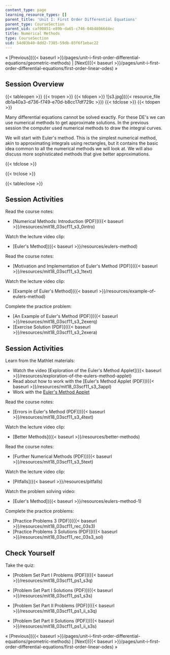```yaml
---
content_type: page
learning_resource_types: []
parent_title: 'Unit I: First Order Differential Equations'
parent_type: CourseSection
parent_uid: caf00851-e89b-da65-c746-04b48066d4ec
title: Numerical Methods
type: CourseSection
uid: 54d03b40-8dd2-7385-59db-03f6f1ebac22
---
```


« [Previous]({{< baseurl >}}/pages/unit-i-first-order-differential-equations/geometric-methods) | [Next]({{< baseurl >}}/pages/unit-i-first-order-differential-equations/first-order-linear-odes) »

Session Overview
----------------

{{< tableopen >}}
{{< tropen >}}
{{< tdopen >}}
![s3.jpg]({{< resource_file db1a40a3-d736-f749-e70d-b8cc17df729c >}})
{{< tdclose >}}
{{< tdopen >}}


Many differential equations cannot be solved exactly. For these DE's we can use numerical methods to get approximate solutions. In the previous session the computer used numerical methods to draw the integral curves.

We will start with Euler's method. This is the simplest numerical method, akin to approximating integrals using rectangles, but it contains the basic idea common to all the numerical methods we will look at. We will also discuss more sophisticated methods that give better approximations.


{{< tdclose >}}

{{< trclose >}}

{{< tableclose >}}

Session Activities
------------------

Read the course notes:

*   [Numerical Methods: Introduction (PDF)]({{< baseurl >}}/resources/mit18_03scf11_s3_0intro)

Watch the lecture video clip:

*   [Euler's Method]({{< baseurl >}}/resources/eulers-method)

Read the course notes:

*   [Motivation and Implementation of Euler's Method (PDF)]({{< baseurl >}}/resources/mit18_03scf11_s3_1text)

Watch the lecture video clip:

*   [Example of Euler's Method]({{< baseurl >}}/resources/example-of-eulers-method)

Complete the practice problem:

*   [An Example of Euler's Method (PDF)]({{< baseurl >}}/resources/mit18_03scf11_s3_2exerq)
*   [Exercise Solution (PDF)]({{< baseurl >}}/resources/mit18_03scf11_s3_2exera)

Session Activities
------------------

Learn from the Mathlet materials:

*   Watch the video [Exploration of the Euler's Method Applet]({{< baseurl >}}/resources/exploration-of-the-eulers-method-applet)
*   Read about how to work with the [Euler's Method Applet (PDF)]({{< baseurl >}}/resources/mit18_03scf11_s3_3appl)
*   Work with the [Euler's Method Applet](/ans7870/18/18.03SC/eulersMethod.html "Open in a new window.")

Read the course notes:

*   [Errors in Euler's Method (PDF)]({{< baseurl >}}/resources/mit18_03scf11_s3_4text)

Watch the lecture video clip:

*   [Better Methods]({{< baseurl >}}/resources/better-methods)

Read the course notes:

*   [Further Numerical Methods (PDF)]({{< baseurl >}}/resources/mit18_03scf11_s3_5text)

Watch the lecture video clip:

*   [Pitfalls]({{< baseurl >}}/resources/pitfalls)

Watch the problem solving video:

*   [Euler's Method]({{< baseurl >}}/resources/eulers-method-1)

Complete the practice problems:

*   [Practice Problems 3 (PDF)]({{< baseurl >}}/resources/mit18_03scf11_rec_03s3)
*   [Practice Problems 3 Solutions (PDF)]({{< baseurl >}}/resources/mit18_03scf11_rec_03s3_sol)

Check Yourself
--------------

Take the quiz:

*   [Problem Set Part I Problems (PDF)]({{< baseurl >}}/resources/mit18_03scf11_ps1_s3q)
*   [Problem Set Part I Solutions (PDF)]({{< baseurl >}}/resources/mit18_03scf11_ps1_s3s)
  
*   [Problem Set Part II Problems (PDF)]({{< baseurl >}}/resources/mit18_03scf11_ps1_ii_s3q)
*   [Problem Set Part II Solutions (PDF)]({{< baseurl >}}/resources/mit18_03scf11_ps1_ii_s3s)

« [Previous]({{< baseurl >}}/pages/unit-i-first-order-differential-equations/geometric-methods) | [Next]({{< baseurl >}}/pages/unit-i-first-order-differential-equations/first-order-linear-odes) »